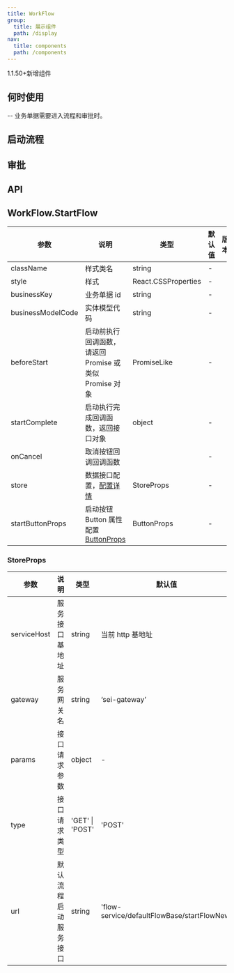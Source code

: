 ```yaml
---
title: WorkFlow
group:
  title: 展示组件
  path: /display
nav:
  title: components
  path: /components
---
```


1.1.50+新增组件

## 何时使用

-- 业务单据需要进入流程和审批时。

## 启动流程
<code src='./demo/startFlow.tsx'></code>

## 审批
<code src='./demo/approve.tsx'></code>

## API
  
## WorkFlow.StartFlow

| 参数 | 说明 | 类型 | 默认值 | 版本 |
| --- | --- | --- | --- | --- |
| className | 样式类名 | string | - |  |
| style | 样式 | React.CSSProperties | - |  |
| businessKey | 业务单据 id | string | - |  |
| businessModelCode | 实体模型代码 | string | - |  |
| beforeStart | 启动前执行回调函数，请返回 Promise 或类似 Promise 对象 | PromiseLike | - |  |
| startComplete | 启动执行完成回调函数，返回接口对象 | object | - |  |
| onCancel | 取消按钮回调回调函数 |  | - |  |
| store | 数据接口配置，[配置详情](#StoreProps) | StoreProps | - |  |
| startButtonProps | 启动按钮 Button 属性配置 [ButtonProps](https://ant.design/components/button-cn/) | ButtonProps | - |  |

### StoreProps

| 参数 | 说明 | 类型 | 默认值 | 版本 |
| --- | --- | --- | --- | --- |
| serviceHost | 服务接口基地址 | string | 当前 http 基地址 |  |
| gateway | 服务网关名 | string | ‘sei-gateway’ |  |
| params | 接口请求参数 | object | - |  |
| type | 接口请求类型 | 'GET' \| 'POST' | 'POST' |  |
| url | 默认流程启动服务接口 | string | 'flow-service/defaultFlowBase/startFlowNew' |  |

